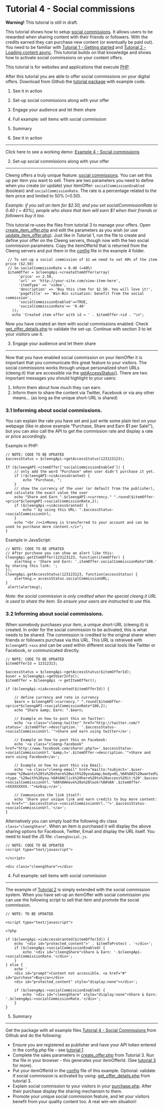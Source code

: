 Tutorial 4 - Social commissions
==========================================================


<div class="alert-message warning">
<p><strong>Warning!</strong> This tutorial is still in draft.</p>
</div>


This tutorial shows how to setup [social commissions](http://cleeng.com/us/featues/social-commissions/). It allows users to be rewarded when sharing content with their friends or followers. With the credits earned they can purchase new content (or eventually be paid out). You need to be familiar with [Tutorial 1 - Getting started](/Tutorials/01_Getting_started_with_Cleeng) and [Tutorial 2 - Loading content async](/Tutorials/02_Loading_content_async). This tutorial builds on that knowledge and shows how to activate social commissions on your content offers.

This tutorial is for websites and applications that execute [PHP](http://php.net).

After this tutorial you are able to offer social commissions on your digital offers. Download from Github the [tutorial package](https://github.com/Cleeng/cleeng-api-tutorials/zipball/master) with example code.

1. See it in action
2. Set-up social commissions along with your offer
3. Engage your audience and let them share
4. Full example: sell items with social commission
5. Summary


1. See it in action
-------------------

Click here to see a working demo: [Example 4 - Social commissions]()

2. Set-up social commissions along with your offer
---------------
Cleeng offers a truly unique feature: [social commissions](http://cleeng.com/us/features/social-commission/). You can set this up per item you want to sell. There are two parameters you need to define when you create (or update) your itemOffer: `socialCommissionEnabled` (boolean) and `socialCommissionRate`. The rate is a percentage related to the item price and limited to 50% (=0.50).

*Example: if you sell an item for $2.50, and you set socialCommissionRate to 0.40 ( = 40%), people who share that item will earn $1 when their friends or followers buy it too.*

This tutorial re-uses the files from tutorial 3 to manage your offers. Open [create_item_offer.php]() and edit the parameters as you wish (or use [update_item_offer.php]()). Just like in Tutorial 1, run the file to create and define your offer on the Cleeng servers, though now with the two social commission parameters. Copy the itemOfferId that is returned from the Cleeng servers and put them in the [config]() file in the example 4 folder.

	 // To set-up a social commission of $1 we need to set 40% of the item price ($2.50)
	 // So socialCommisionRate = 0.40 (=40%)
     $itemOffer = $cleengApi->createItemOffer(array(
          'price' => 2.50,
          'url' => 'http://your-site.com/view-item-here',
          'itemType' => 'video',
          'description' => 'Buy this item for $2.50. You will love it!',
          'pageTitle' => 'Win-Win situation: benefit from the social commission',
          'socialCommissionEnabled'=>TRUE,
          'socialCommissionRate'=> '0.40'
       ));
       echo 'Created item offer with id = ' . $itemOffer->id . "\n";

Now you have created an item with social commissions enabled.  Check [get_offer_details.php]() to validate the set-up. Continue with section 3 to let your visitors use it.

3. Engage your audience and let them share
-------------------------------------------------------
Now that you have enabled social commission on your itemOffer it is important that you communicate this great feature to your visitors. The social commissions works through unique personalized short URLs (cleeng.it) that are accessible via the [getAccessStatus()](/Reference/Query_API/Functions/getAccessStatus). There are two important messages you should highlight to your users:

1. Inform them about how much they can earn.
2. Inform them to share the content via Twitter, Facebook or via any other means... (as long as the unique short-URL is shared)

### 3.1 Informing about social commissions.
You can explain the rate you have set and just write some plain text on your webpage (like in above example "Purchase, Share and Earn $1 per Sale!"), but you can also call the API to get the commission rate and display a rate or price accordingly.

Example in PHP:

	// NOTE: CODE TO BE UPDATED
	$accessStatus = $cleengApi->getAccessStatus(123123123);

	If ($cleengAPI->itemOffer['socialCommissionEnabled']) {
		// only add the word "Purchase" when user didn't purchase it yet.
		if (!$cleengAPI->isAccessGranted) {
			echo "Purchase, ";
		}
		// show the currency of the user (or default from the publisher), and calculate the exact value the user
		echo "Share and Earn ".$cleengAPI->currency." ".round($itemOffer->price*$cleengAPI->socialCommissionRate,2);
		if ($cleengApi->isAccessGranted) {
			echo " by using this URL: ".$accessStatus->socialCommissionUrl; 
		}
		echo "<br /><i>Money is transferred to your account and can be used to purchase more content.</i>";
	}


Example in JavaScript:

	// NOTE: CODE TO BE UPDATED
	// After purchase you can show an alert like this:
	CleengApi.getItemOffer(123123123, function(itemOffer) {
		alertmsg = 'Share and Earn: '.itemOffer.socialCommissionRate*100.' by sharing this link: ';
	});
	CleengApi.getAccessStatus(123123123, function(accessStatus) {
		alertmsg.= accessStatus.socialCommissionURL;
	}
     alert(alertmsg);
		
*Note: the social commission is only credited when the special cleeng.it URL is used to share the item. So ensure your users are instructed to use this.*

### 3.2 Informing about social commissions.
When somebody purchases your item, a unique short-URL (cleeng.it) is created. In order for the social commission to be activated, this is what needs to be shared. The commission is credited to the original sharer when friends or followers purchase via this URL. This URL is retreived with `$cleengAPI->xxx` and can be used within different social tools like Twitter or Facebook, or communicated directly.

	// NOTE: CODE TO BE UPDATED
	$itemOfferId = 12312313;
	
	$accessStatus = $cleengApi->getAccessStatus($itemOfferId);
	$user = $cleengApi->getUserInfo();
	$itemOffer = $cleengApi -> getItemOffer();

	if ($cleengApi->isAccessGranted($itemOfferId)) {

		// define currency and rate in currency
		$earn = $cleengAPI->currency." ".round($itemOffer->price*$cleengAPI->socialCommissionRate*100,2);
		echo "Share &amp; Earn: ".$earn;

		// Example on how to post this on Twitter:
		echo '<a class="cleeng-twitter" href="http://twitter.com/?status='.$itemOffer->description.' '.$accessStatus->socialCommissionUrl.'">Share and earn using twitter</a>';

		// Example on how to post this on Facebook:
		echo '<a class="cleeng-facebook" href="http://www.facebook.com/sharer.php?u='.$accessStatus->socialCommissionUrl.'&amp;t='.$itemOffer->description.'">Share and earn using Facebook</a>';

		// Example on how to post this via Email:
		echo '<a class="cleeng-email" href="mailto:?subject='.$user->name'%20wants%20to%20share%20with%20you&amp;body=Hi,%0A%0AI%20wanted%20to%20share%20this%20'.$itemOffer->type.'%20with%20you.%0A%0AClick%20here%20to%20access%20it:%20'.$accessStatus->socialCommissionUrl.'%0A%0AHave%20a%20look!%0A%0A'.$itemOffer->XXXXXXXXX.'">&nbsp;</a>';

		// Communicate the link itself:
		echo 'Share your unique link and earn credits to buy more content: <a href="'.$accessStatus->socialCommissionUrl.'">'.$accessStatus->socialCommissionUrl.'</a>';
	}

Alternatively you can simply load the following div class `class="cleengShare"`. When an item is purchased it will display the above sharing options for Facebook, Twitter, Email and display the URL itself. You need to load the JS file: `cleengSocial.js`.

	// NOTE: CODE TO BE UPDATED	
	<script type="text/javascript">

	</script>

	<div class="cleengShare"></div>


4. Full example: sell items with social commission
-------------------------------------------------------

The example of [Tutorial 2](/example/01/purchase.php) is simply extended with the social commission system. When you have set-up an itemOffer with social commission you can use the following script to sell that item and promote the social commission.

	// NOTE: TO BE UPDATED

	<script type="text/javascript">

	<?php

	if ($cleengApi->isAccessGranted($itemOfferId)) {
   		echo '<div id="protected_content">' . $itemToProtect . '</div>';
   		if ($cleengApi->socialCommissionEnabled) {
	   		echo '<div id="cleengShare">Share & Earn: '.$cleengApi->socialCommissionRate.'</div>';
		}
	} else {
  		echo '
   		<div id="prompt">Content not accessible. <a href="#" id="purchase">Buy</a></div>
   		<div id="protected_content" style="display:none"></div>';

		if ($cleengApi->socialCommissionEnabled) {
	   		echo '<div id="cleengShare" style="display:none">Share & Earn: '.$cleengApi->socialCommissionRate.'</div>';
		}
	}



5. Summary
----------

Get the package with all example files [Tutorial 4 - Social Commissions ](https://github.com/Cleeng/cleeng-api-tutorials/zipball/master) from Github and do the following:

* Ensure you are registered as publisher and have your API token entered in the config.php file - see [tutorial 1](/Tutorials/01_Getting_started_with_Cleeng)
* Complete the sales parameters in [create_offer.php]() from Tutorial 3. Run the file in your browser - this generates your itemOfferId. (See [tutorial 3]() for more).
* Put your itemOfferId in the [config]() file of this example. Optional: validate if social commission is activated by using: [get_offer_details.php](http://github.com/cleeng) from tutorial 3.
* Explain social commission to your visitors in your [purchase.php](). After their purchase display the sharing mechanism to them.
* Promote your unique social commission feature, and let your visitors benefit from your quality content too. A real win-win situation!